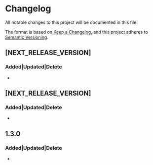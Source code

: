 # Changelog
All notable changes to this project will be documented in this file.
 
The format is based on [Keep a Changelog](https://keepachangelog.com/en/1.0.0/),
and this project adheres to [Semantic Versioning](https://semver.org/spec/v2.0.0.html).

## [NEXT_RELEASE_VERSION]
### Added|Updated|Delete 
- 

## [NEXT_RELEASE_VERSION]
### Added|Updated|Delete 
- 

## 1.3.0
### Added|Updated|Delete 
- 
